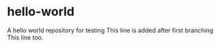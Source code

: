 # hello-world
A hello world repository for testing
This line is added after first branching
This line too.
